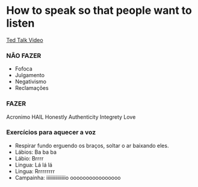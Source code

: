 # How to speak so that people want to listen
[Ted Talk Video](https://www.ted.com/talks/julian_treasure_how_to_speak_so_that_people_want_to_listen#t-581985)

### NÃO FAZER
- Fofoca
- Julgamento
- Negativismo
- Reclamações

### FAZER
Acronimo HAIL
Honestly
Authenticity
Integrety
Love

### Exercícios para aquecer a voz
- Respirar fundo erguendo os braços, soltar o ar baixando eles.
- Lábios: Ba ba ba
- Lábio: Brrrr
- Lingua: Lá lá lá
- Lingua: Rrrrrrrrr
- Campainha: iiiiiiiiiiiiiiio oooooooooooooooo
